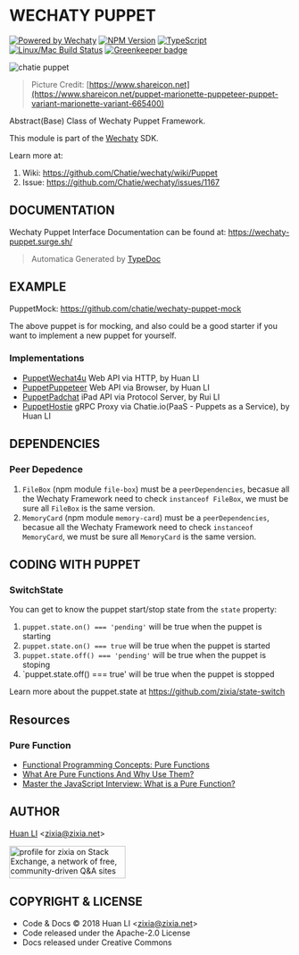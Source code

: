 # WECHATY PUPPET

[![Powered by Wechaty](https://img.shields.io/badge/Powered%20By-Wechaty-blue.svg)](https://github.com/chatie/wechaty)
[![NPM Version](https://badge.fury.io/js/wechaty-puppet.svg)](https://badge.fury.io/js/wechaty-puppet)
[![TypeScript](https://img.shields.io/badge/%3C%2F%3E-TypeScript-blue.svg)](https://www.typescriptlang.org/)
[![Linux/Mac Build Status](https://travis-ci.com/Chatie/wechaty-puppet.svg?branch=master)](https://travis-ci.com/Chatie/wechaty-puppet) [![Greenkeeper badge](https://badges.greenkeeper.io/Chatie/wechaty-puppet.svg)](https://greenkeeper.io/)

![chatie puppet](https://chatie.io/wechaty-puppet/images/puppet-logo.jpg)

> Picture Credit: [https://www.shareicon.net](https://www.shareicon.net/puppet-marionette-puppeteer-puppet-variant-marionette-variant-665400)

Abstract(Base) Class of Wechaty Puppet Framework.

This module is part of the [Wechaty](https://github.com/chatie/wechaty) SDK.

Learn more at:

1. Wiki: <https://github.com/Chatie/wechaty/wiki/Puppet>
1. Issue: <https://github.com/Chatie/wechaty/issues/1167>

## DOCUMENTATION

Wechaty Puppet Interface Documentation can be found at: <https://wechaty-puppet.surge.sh/>

> Automatica Generated by [TypeDoc](http://typedoc.org/)

## EXAMPLE

PuppetMock: <https://github.com/chatie/wechaty-puppet-mock>

The above puppet is for mocking, and also could be a good starter if you want to implement a new puppet for yourself.

### Implementations

* [PuppetWechat4u](https://github.com/chatie/wechaty-puppet-wechat4u) Web API via HTTP, by Huan LI
* [PuppetPuppeteer](https://github.com/chatie/wechaty-puppet-puppeteer) Web API via Browser, by Huan LI
* [PuppetPadchat](https://github.com/lijiarui/wechaty-puppet-padchat) iPad API via Protocol Server, by Rui LI
* [PuppetHostie](https://github.com/chatie/wechaty-puppet-hostie) gRPC Proxy via Chatie.io(PaaS - Puppets as a Service), by Huan LI

## DEPENDENCIES

### Peer Depedence

1. `FileBox` (npm module `file-box`) must be a `peerDependencies`, becasue all the Wechaty Framework need to check `instanceof FileBox`, we must be sure all `FileBox` is the same version.
1. `MemoryCard` (npm module `memory-card`) must be a `peerDependencies`, becasue all the Wechaty Framework need to check `instanceof MemoryCard`, we must be sure all `MemoryCard` is the same version.

## CODING WITH PUPPET

### SwitchState

You can get to know the puppet start/stop state from the `state` property:

1. `puppet.state.on() === 'pending'` will be true when the puppet is starting
1. `puppet.state.on() === true` will be true when the puppet is started
1. `puppet.state.off() === 'pending'` will be true when the puppet is stoping
1. `puppet.state.off() === true' will be true when the puppet is stopped

Learn more about the puppet.state at <https://github.com/zixia/state-switch>

## Resources

### Pure Function

* [Functional Programming Concepts: Pure Functions](https://hackernoon.com/functional-programming-concepts-pure-functions-cafa2983f757)
* [What Are Pure Functions And Why Use Them?](https://medium.com/@jamesjefferyuk/javascript-what-are-pure-functions-4d4d5392d49c)
* [Master the JavaScript Interview: What is a Pure Function?](https://medium.com/javascript-scene/master-the-javascript-interview-what-is-a-pure-function-d1c076bec976)

## AUTHOR

[Huan LI](http://linkedin.com/in/zixia) \<zixia@zixia.net\>

<a href="https://stackexchange.com/users/265499">
  <img src="https://stackexchange.com/users/flair/265499.png" width="208" height="58" alt="profile for zixia on Stack Exchange, a network of free, community-driven Q&amp;A sites" title="profile for zixia on Stack Exchange, a network of free, community-driven Q&amp;A sites">
</a>

## COPYRIGHT & LICENSE

* Code & Docs © 2018 Huan LI \<zixia@zixia.net\>
* Code released under the Apache-2.0 License
* Docs released under Creative Commons
